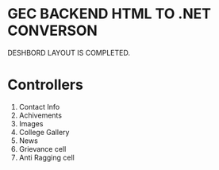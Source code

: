 # GEC BACKEND HTML TO .NET CONVERSON

DESHBORD LAYOUT IS COMPLETED.

# Controllers

1. Contact Info
2. Achivements
3. Images
4. College Gallery
5. News
6.  Grievance cell
7.  Anti Ragging cell
